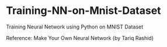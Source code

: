 # Training-NN-on-Mnist-Dataset
Training Neural Network using Python on MNIST Dataset


Reference: Make Your Own Neural Network (by Tariq Rashid)
